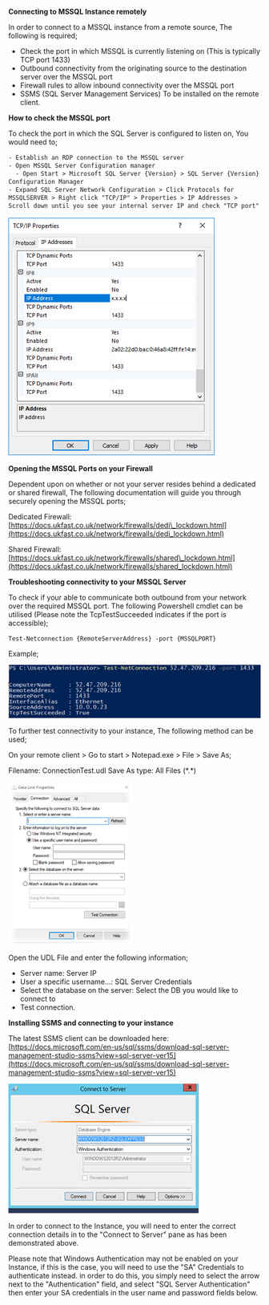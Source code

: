 **Connecting to MSSQL Instance remotely**

In order to connect to a MSSQL instance from a remote source, The following is required;

- Check the port in which MSSQL is currently listening on (This is typically TCP port 1433)
- Outbound connectivity from the originating source to the destination server over the MSSQL port
- Firewall rules to allow inbound connectivity over the MSSQL port
- SSMS (SQL Server Management Services) To be installed on the remote client.

**How to check the MSSQL port**

To check the port in which the SQL Server is configured to listen on, You would need to;
```
- Establish an RDP connection to the MSSQL server
- Open MSSQL Server Configuration manager
  - Open Start > Microsoft SQL Server {Version} > SQL Server {Version} Configuration Manager
- Expand SQL Server Network Configuration > Click Protocols for MSSQLSERVER > Right click "TCP/IP" > Properties > IP Addresses > Scroll down until you see your internal server IP and check "TCP port"
```
![Instance options](Images/mssql_remote/sql_configuration_manager.PNG)

**Opening the MSSQL Ports on your Firewall**

Dependent upon on whether or not your server resides behind a dedicated or shared firewall, The following documentation will guide you through securely opening the MSSQL ports;

Dedicated Firewall: [https://docs.ukfast.co.uk/network/firewalls/dedi\_lockdown.html](https://docs.ukfast.co.uk/network/firewalls/dedi_lockdown.html)

Shared Firewall: [https://docs.ukfast.co.uk/network/firewalls/shared\_lockdown.html](https://docs.ukfast.co.uk/network/firewalls/shared_lockdown.html)

**Troubleshooting connectivity to your MSSQL Server**

To check if your able to communicate both outbound from your network over the required MSSQL port. The following Powershell cmdlet can be utilised (Please note the TcpTestSucceeded indicates if the port is accessible);
```
Test-Netconnection {RemoteServerAddress} -port {MSSQLPORT}
```
Example;

![Instance options](Images/mssql_remote/tnc.png)

To further test connectivity to your instance, The following method can be used;

On your remote client > Go to start > Notepad.exe > File > Save As;

Filename: ConnectionTest.udl
Save As type: All Files (\*.\*)

![Instance options](Images/mssql_remote/udl_test.png)

Open the UDL File and enter the following information;

- Server name: Server IP
- User a specific username…: SQL Server Credentials
- Select the database on the server: Select the DB you would like to connect to
- Test connection.

**Installing SSMS and connecting to your instance**

The latest SSMS client can be downloaded here: [https://docs.microsoft.com/en-us/sql/ssms/download-sql-server-management-studio-ssms?view=sql-server-ver15](https://docs.microsoft.com/en-us/sql/ssms/download-sql-server-management-studio-ssms?view=sql-server-ver15)

![Instance options](Images/mssql_remote/ssms.png)

In order to connect to the Instance, you will need to enter the correct connection details in to the "Connect to Server" pane as has been demonstrated above.

Please note that Windows Authentication may not be enabled on your Instance, if this is the case, you will need to use the "SA" Credentials to authenticate instead. in order to do this, you simply need to select the arrow next to the "Authentication" field, and select "SQL Server Authentication" then enter your SA credentials in the user name and password fields below.
